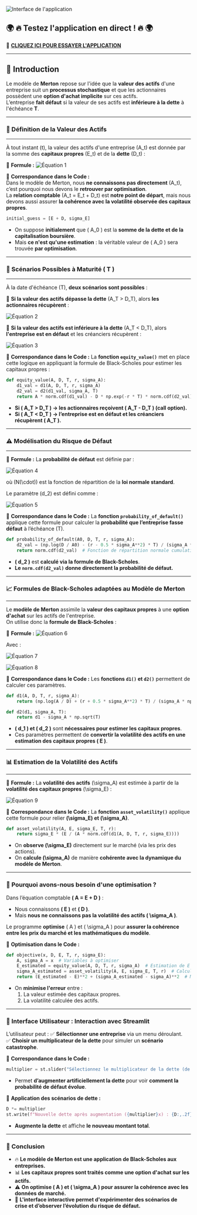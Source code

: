 ![Interface de l'application](Images/image10.png)

## 🌍 🔥 **Testez l'application en direct !** 🔥 🌍  

🔗 **[CLIQUEZ ICI POUR ESSAYER L'APPLICATION](https://blank-app-5mji6hzloal.streamlit.app/)**  

---


## 📌 **Introduction**
Le modèle de **Merton** repose sur l'idée que la **valeur des actifs** d'une entreprise suit un **processus stochastique** et que les actionnaires possèdent une **option d'achat implicite** sur ces actifs.  
L’entreprise **fait défaut** si la valeur de ses actifs est **inférieure à la dette** à l'échéance **T**.

---
### **🏦 Définition de la Valeur des Actifs**
---
À tout instant \(t\), la valeur des actifs d'une entreprise \(A_t\) est donnée par la somme des **capitaux propres** \(E_t\) et de la **dette** \(D_t\) :

📌 **Formule :**
![Équation 1](Images/image1.png)

📌 **Correspondance dans le Code :**  
Dans le modèle de Merton, nous **ne connaissons pas directement** \(A_t\), c’est pourquoi nous devons le **retrouver par optimisation**.  
La **relation comptable** \(A_t = E_t + D_t\) est **notre point de départ**, mais nous devons aussi assurer **la cohérence avec la volatilité observée des capitaux propres**.

```python
initial_guess = [E + D, sigma_E]
```
- On suppose **initialement** que \( A_0 \) est la **somme de la dette et de la capitalisation boursière**.
- Mais **ce n'est qu'une estimation** : la véritable valeur de \( A_0 \) sera trouvée **par optimisation**.

---

### **🔄 Scénarios Possibles à Maturité \( T \)**
---
À la date d'échéance \(T\), **deux scénarios sont possibles** :

📌 **Si la valeur des actifs dépasse la dette** \(A_T > D_T\), alors **les actionnaires récupèrent** :

![Équation 2](Images/image2.png)

📌 **Si la valeur des actifs est inférieure à la dette** \(A_T < D_T\), alors **l'entreprise est en défaut** et les créanciers récupèrent :

![Équation 3](Images/image3.png)

📌 **Correspondance dans le Code :**
La **fonction `equity_value()`** met en place cette logique en appliquant la formule de Black-Scholes pour estimer les capitaux propres :

```python
def equity_value(A, D, T, r, sigma_A):
    d1_val = d1(A, D, T, r, sigma_A)
    d2_val = d2(d1_val, sigma_A, T)
    return A * norm.cdf(d1_val) - D * np.exp(-r * T) * norm.cdf(d2_val)
```
- **Si \( A_T > D_T \) → les actionnaires reçoivent \( A_T - D_T \) (call option).**
- **Si \( A_T < D_T \) → l’entreprise est en défaut et les créanciers récupèrent \( A_T \).**

---

### **⚠️ Modélisation du Risque de Défaut**
---
📌 **Formule :**
La **probabilité de défaut** est définie par :

![Équation 4](Images/image4.png)

où \(N(\cdot)\) est la fonction de répartition de la **loi normale standard**.

Le paramètre \(d_2\) est défini comme :

![Équation 5](Images/image5.png)

📌 **Correspondance dans le Code :**
La **fonction `probability_of_default()`** applique cette formule pour calculer la **probabilité que l’entreprise fasse défaut** à l’échéance \(T\).

```python
def probability_of_default(A0, D, T, r, sigma_A):
    d2_val = (np.log(D / A0) - (r - 0.5 * sigma_A**2) * T) / (sigma_A * np.sqrt(T))
    return norm.cdf(d2_val)  # Fonction de répartition normale cumulative
```
- **\( d_2 \)** est **calculé via la formule de Black-Scholes**.
- **Le `norm.cdf(d2_val)` donne directement la probabilité de défaut.**

---

### **📈 Formules de Black-Scholes adaptées au Modèle de Merton**
---
Le **modèle de Merton** assimile la **valeur des capitaux propres** à une **option d'achat** sur les actifs de l'entreprise.  
On utilise donc la **formule de Black-Scholes** :

📌 **Formule :**
![Équation 6](Images/image6.png)

Avec :

![Équation 7](Images/image7.png)

![Équation 8](Images/image8.png)

📌 **Correspondance dans le Code :**
Les **fonctions `d1()` et `d2()`** permettent de calculer ces paramètres.

```python
def d1(A, D, T, r, sigma_A):
    return (np.log(A / D) + (r + 0.5 * sigma_A**2) * T) / (sigma_A * np.sqrt(T))

def d2(d1, sigma_A, T):
    return d1 - sigma_A * np.sqrt(T)
```
- **\( d_1 \) et \( d_2 \)** sont **nécessaires pour estimer les capitaux propres**.
- Ces paramètres permettent de **convertir la volatilité des actifs en une estimation des capitaux propres \( E \)**.

---

### **📊 Estimation de la Volatilité des Actifs**
---
📌 **Formule :**
La **volatilité des actifs** \(\sigma_A\) est estimée à partir de la **volatilité des capitaux propres** \(\sigma_E\) :

![Équation 9](Images/image9.png)

📌 **Correspondance dans le Code :**
La **fonction `asset_volatility()`** applique cette formule pour relier **\(\sigma_E\) et \(\sigma_A\)**.

```python
def asset_volatility(A, E, sigma_E, T, r):
    return sigma_E * (E / (A * norm.cdf(d1(A, D, T, r, sigma_E))))
```
- On **observe \(\sigma_E\)** directement sur le marché (via les prix des actions).
- On **calcule \(\sigma_A\)** de manière **cohérente avec la dynamique du modèle de Merton**.

---

### **🔎 Pourquoi avons-nous besoin d'une optimisation ?**
Dans l’équation comptable **\( A = E + D \)** :
- Nous connaissons **\( E \)** et **\( D \)**.
- Mais **nous ne connaissons pas la volatilité des actifs \( \sigma_A \)**.

Le programme **optimise** \( A \) et \( \sigma_A \) pour **assurer la cohérence entre les prix du marché et les mathématiques du modèle**.

📌 **Optimisation dans le Code :**
```python
def objective(x, D, E, T, r, sigma_E):
    A, sigma_A = x  # Variables à optimiser
    E_estimated = equity_value(A, D, T, r, sigma_A)  # Estimation de E via Black-Scholes
    sigma_A_estimated = asset_volatility(A, E, sigma_E, T, r)  # Calcul de σ_A estimé
    return (E_estimated - E)**2 + (sigma_A_estimated - sigma_A)**2  # Minimisation des erreurs
```
- On **minimise l'erreur** entre :
  1. La valeur estimée des capitaux propres.
  2. La volatilité calculée des actifs.

---

### **🔧 Interface Utilisateur : Interaction avec Streamlit**
L’utilisateur peut :
✅ **Sélectionner une entreprise** via un menu déroulant.  
✅ **Choisir un multiplicateur de la dette** pour simuler un **scénario catastrophe**.  

📌 **Correspondance dans le Code :**
```python
multiplier = st.slider("Sélectionnez le multiplicateur de la dette (de 1x à 50x)", 1, 50, 10)
```
- Permet **d’augmenter artificiellement la dette** pour voir **comment la probabilité de défaut évolue**.

📌 **Application des scénarios de dette :**
```python
D *= multiplier
st.write(f"Nouvelle dette après augmentation ({multiplier}x) : {D:,.2f} USD")
```
- **Augmente la dette** et affiche **le nouveau montant total**.

---

### **🏁 Conclusion**
- 🔥 **Le modèle de Merton est une application de Black-Scholes aux entreprises.**
- 📊 **Les capitaux propres sont traités comme une option d'achat sur les actifs.**
- ⚠️ **On optimise \( A \) et \( \sigma_A \) pour assurer la cohérence avec les données de marché.**
- 🚀 **L'interface interactive permet d'expérimenter des scénarios de crise et d’observer l’évolution du risque de défaut.**
